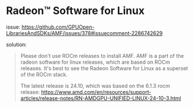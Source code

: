 # Radeon™ Software for Linux
issue: https://github.com/GPUOpen-LibrariesAndSDKs/AMF/issues/378#issuecomment-2286742629

solution:
>Please don't use ROCm releases to install AMF.
>AMF is a part of the radeon software for linux releases, which are based on ROCm releases. It's best to see the Radeon Software for Linux as a superset of the ROCm stack.
>
>The latest release is 24.10, which was based on the 6.1.3 rocm release:
>https://www.amd.com/en/resources/support-articles/release-notes/RN-AMDGPU-UNIFIED-LINUX-24-10-3.html

